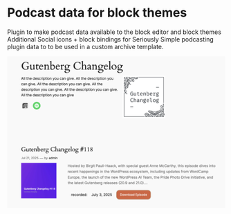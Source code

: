 # Podcast data for block themes
Plugin to make podcast data available to the block editor and block themes
Additional Social icons + block bindings for Seriously Simple podcasting plugin data to to be used in a custom archive template. 



![Podcast Archive page](POC-podcast-archive-page.png)

